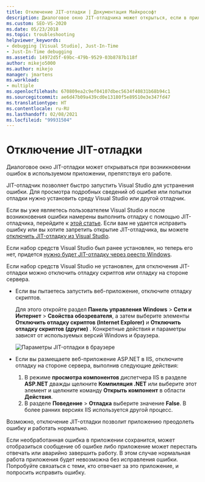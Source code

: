 ```yaml
---
title: Отключение JIT-отладки | Документация Майкрософт
description: Диалоговое окно JIT-отладчика может открыться, если в приложении возникает ошибка. Узнайте, что можно сделать в этом случае, и как предотвратить такое поведение.
ms.custom: SEO-VS-2020
ms.date: 05/23/2018
ms.topic: troubleshooting
helpviewer_keywords:
- debugging [Visual Studio], Just-In-Time
- Just-In-Time debugging
ms.assetid: 14972d5f-69bc-479b-9529-03b8787b118f
author: mikejo5000
ms.author: mikejo
manager: jmartens
ms.workload:
- multiple
ms.openlocfilehash: 670809ea2c9ef04107dbec5634f40831b68b94c1
ms.sourcegitcommit: ae6d47b09a439cd0e13180f5e89510e3e347fd47
ms.translationtype: HT
ms.contentlocale: ru-RU
ms.lasthandoff: 02/08/2021
ms.locfileid: "99931504"
---
```

# <a name="disable-the-just-in-time-debugger"></a>Отключение JIT-отладки

Диалоговое окно JIT-отладки может открываться при возникновении ошибок в используемом приложении, препятствуя его работе.

JIT-отладчик позволяет быстро запустить Visual Studio для устранения ошибки. Для просмотра подробных сведений об ошибке или попытки отладки нужно установить среду Visual Studio или другой отладчик.

Если вы уже являетесь пользователем Visual Studio и после возникновения ошибки намерены выполнить отладку с помощью JIT-отладчика, перейдите к [этой статье](../debugger/debug-using-the-just-in-time-debugger.md). Если вам не удается исправить ошибку или вы хотите запретить открытие JIT-отладчика, вы можете [отключить JIT-отладку из Visual Studio](debug-using-the-just-in-time-debugger.md#BKMK_Enabling).

Если набор средств Visual Studio был ранее установлен, но теперь его нет, придется [нужно будет JIT-отладку через реестр Windows](debug-using-the-just-in-time-debugger.md#disable-just-in-time-debugging-from-the-windows-registry).

Если набор средств Visual Studio не установлен, для отключения JIT-отладки можно отключить отладку скриптов или отладку на стороне сервера.

- Если вы пытаетесь запустить веб-приложение, отключите отладку скриптов.

  Для этого откройте раздел **Панель управления Windows** > **Сети и Интернет** > **Свойства обозревателя**, а затем выберите элементы **Отключить отладку скриптов (Internet Explorer)** и **Отключить отладку скриптов (другие)** . Конкретные действия и параметры зависят от используемых версий Windows и браузера.

  ![Параметры JIT-отладки в браузере](../debugger/media/jitinternetoptions.png "Параметры JIT-отладки в браузере")

- Если вы размещаете веб-приложение ASP.NET в IIS, отключите отладку на стороне сервера, выполнив следующие действия:

  1. В режиме **просмотра компонентов** диспетчера IIS в разделе **ASP.NET** дважды щелкните **Компиляция .NET** или выберите этот элемент и щелкните команду **Открыть компонент** в области **Действия**.
  1. В разделе **Поведение** > **Отладка** выберите значение **False**. В более ранних версиях IIS используется другой процесс.

Возможно, отключение JIT-отладки позволит приложению преодолеть ошибку и работать нормально.

Если необработанная ошибка в приложении сохранится, может отобразиться сообщение об ошибке либо приложение может перестать отвечать или аварийно завершить работу. В этом случае нормальная работа приложения будет невозможна без исправления ошибки. Попробуйте связаться с теми, кто отвечает за это приложение, и попросить исправить ошибку.
